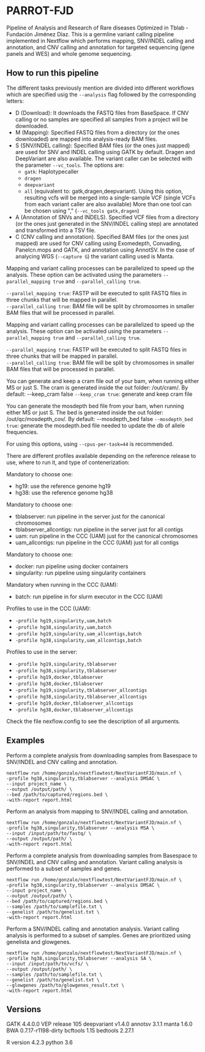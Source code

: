 # PARROT-FJD
Pipeline of Analysis and Research of Rare diseases Optimized in Tblab - Fundación Jiménez Díaz. This is a germline variant calling pipeline implemented in Nextflow which performs mapping, SNV/INDEL calling and annotation, and CNV calling and annotation for targeted sequencing (gene panels and WES) and whole genome sequencing. 

## How to run this pipeline
The different tasks previously mention are divided into different workflows which are specified usig the `--analysis` flag followed by the corresponding letters:
 - D (Download): It downloads the FASTQ files from BaseSpace. If CNV calling or no samples are specified all samples from a project will be downloaded. 
 - M (Mapping): Specified FASTQ files from a directory (or the ones downloaded) are mapped into analysis-ready BAM files.
 - S (SNV/INDEL calling): Specified BAM files (or the ones just mapped) are used for SNV and INDEL calling using GATK by default. Dragen and DeepVariant are also available. The variant caller can be selected with the parameter `--vc_tools`. The options are: 
     - `gatk`: Haplotypecaller
     - `dragen`
     - `deepvariant`
     - `all` (equivalent to: gatk,dragen,deepvariant). Using this option, resulting vcfs will be merged into a single-sample VCF (single VCFs from each variant caller are also available)
   More than one tool can be chosen using "," (`--vc_tools gatk,dragen`)
 - A (Annotation of SNVs and INDELS). Specified VCF files from a directory (or the ones just generated in the SNV/INDEL calling step) are annotated and transformed into a TSV file.
 - C (CNV calling and annotation). Specified BAM files (or the ones just mapped) are used for CNV calling using Exomedepth, Convading, Panelcn.mops and GATK, and annotation using AnnotSV. In the case of analycing WGS (`--capture G`) the variant calling used is Manta.

Mapping and variant calling processes can be parallelized to speed up the analysis. These option can be activated using the parameters `--parallel_mapping true` and `--parallel_calling true`.

`--parallel_mapping true`: FASTP will be executed to split FASTQ files in three chunks that will be mapped in parallel.   
`--parallel_calling true`: BAM file will be split by chromosomes in smaller BAM files that will be processed in parallel. 

Mapping and variant calling processes can be parallelized to speed up the analysis. These option can be activated using the parameters `--parallel_mapping true` and `--parallel_calling true`.

`--parallel_mapping true`: FASTP will be executed to split FASTQ files in three chunks that will be mapped in parallel.   
`--parallel_calling true`: BAM file will be split by chromosomes in smaller BAM files that will be processed in parallel. 

You can generate and keep a cram file out of your bam, when running either MS or just S. The cram is generated inside the out folder: /out/cram/. By default: --keep_cram false
`--keep_cram true`: generate and keep cram file

You can generate the mosdepth bed file from your bam, when running either MS or just S. The bed is generated inside the out folder: /out/qc/mosdepth_cov/. By default: --mosdepth_bed false
`--mosdepth_bed true`: generate the mosdepth.bed file needed to update the db of allele frequencies. 

For using this options, using `--cpus-per-task=44` is recommended. 

There are different profiles available depending on the reference release to use, where to run it, and type of contenerization:

Mandatory to choose one:
 - hg19: use the reference genome hg19
 - hg38: use the reference genome hg38

Mandatory to choose one:
 - tblabserver: run pipeline in the server just for the canonical chromosomes
 - tblabserver_allcontigs: run pipeline in the server just for all contigs
 - uam: run pipeline in the CCC (UAM) just for the canonical chromosomes
 - uam_allcontigs: run pipeline in the CCC (UAM) just for all contigs

Mandatory to choose one:
 - docker: run pipeline using docker containers
 - singularity: run pipeline using singularity containers

Mandatory when running in the CCC (UAM):
 - batch: run pipeline in for slurm executor in the CCC (UAM)


Profiles to use in the CCC (UAM): 
 - `-profile hg19,singularity,uam,batch` 
 - `-profile hg38,singularity,uam,batch`
 - `-profile hg19,singularity,uam_allcontigs,batch` 
 - `-profile hg38,singularity,uam_allcontigs,batch`

Profiles to use in the server:
 - `-profile hg19,singularity,tblabserver` 
 - `-profile hg38,singularity,tblabserver`
 - `-profile hg19,docker,tblabserver` 
 - `-profile hg38,docker,tblabserver`
 - `-profile hg19,singularity,tblabserver_allcontigs` 
 - `-profile hg38,singularity,tblabserver_allcontigs`
 - `-profile hg19,docker,tblabserver_allcontigs` 
 - `-profile hg38,docker,tblabserver_allcontigs`

Check the file nexflow.config to see the description of all arguments.

## Examples

Perform a complete analysis from downloading samples from Basespace to SNV/INDEL and CNV calling and annotation.
```
nextflow run /home/gonzalo/nextflowtest/NextVariantFJD/main.nf \
-profile hg38,singularity,tblabserver --analysis DMSAC \
--input project_name \
--output /output/path/ \
--bed /path/to/captured/regions.bed \
-with-report report.html
```


Perform an analysis from mapping to SNV/INDEL calling and annotation.
```
nextflow run /home/gonzalo/nextflowtest/NextVariantFJD/main.nf \
-profile hg38,singularity,tblabserver --analysis MSA \
--input /input/path/to/fastq/ \
--output /output/path/ \
-with-report report.html
```


Perform a complete analysis from downloading samples from Basespace to SNV/INDEL and CNV calling and annotation. Variant calling analysis is performed to a subset of samples and genes.
```
nextflow run /home/gonzalo/nextflowtest/NextVariantFJD/main.nf \
-profile hg38,singularity,tblabserver --analysis DMSAC \
--input project_name \
--output /output/path/ \
--bed /path/to/captured/regions.bed \
--samples /path/to/samplefile.txt \
--genelist /path/to/genelist.txt \
-with-report report.html
```


Perform a SNV/INDEL calling and annotation analysis. Variant calling analysis is performed to a subset of samples. Genes are prioritized using genelista and glowgenes.
```
nextflow run /home/gonzalo/nextflowtest/NextVariantFJD/main.nf \
-profile hg38,singularity,tblabserver --analysis SA \
--input /input/path/to/vcfs/ \
--output /output/path/ \
--samples /path/to/samplefile.txt \
--genelist /path/to/genelist.txt \
--glowgenes /path/to/glowgenes_result.txt \
-with-report report.html
```

## Versions

GATK 4.4.0.0
VEP release 105
deepvariant v1.4.0
annotsv 3.1.1
manta 1.6.0
BWA 0.7.17-r1198-dirty
bcftools 1.15
bedtools 2.27.1

R version 4.2.3
python 3.6
